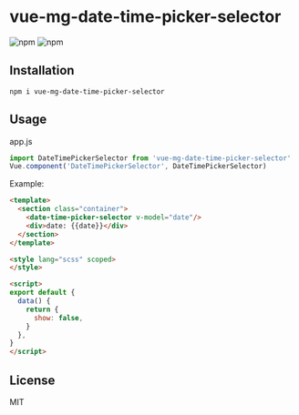 # vue-mg-date-time-picker-selector

![npm](https://img.shields.io/npm/v/vue-mg-date-time-picker-selector)
![npm](https://img.shields.io/npm/dm/vue-mg-date-time-picker-selector)

## Installation

```
npm i vue-mg-date-time-picker-selector
```

## Usage

app.js

```javascript
import DateTimePickerSelector from 'vue-mg-date-time-picker-selector'
Vue.component('DateTimePickerSelector', DateTimePickerSelector)
```

Example:

```html
<template>
  <section class="container">
    <date-time-picker-selector v-model="date"/>
    <div>date: {{date}}</div>
  </section>
</template>

<style lang="scss" scoped>
</style>

<script>
export default {
  data() {
    return {
      show: false,
    }
  },
}
</script>
```

## License

MIT
